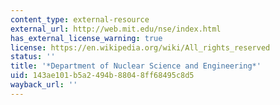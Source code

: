 ```yaml
---
content_type: external-resource
external_url: http://web.mit.edu/nse/index.html
has_external_license_warning: true
license: https://en.wikipedia.org/wiki/All_rights_reserved
status: ''
title: '*Department of Nuclear Science and Engineering*'
uid: 143ae101-b5a2-494b-8804-8ff68495c8d5
wayback_url: ''
---
```

